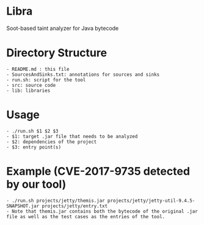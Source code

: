 # Libra
Soot-based taint analyzer for Java bytecode

# Directory Structure                                                       
	- README.md : this file
	- SourcesAndSinks.txt: annotations for sources and sinks
	- run.sh: script for the tool
	- src: source code
	- lib: libraries

# Usage
    - ./run.sh $1 $2 $3
    - $1: target .jar file that needs to be analyzed
    - $2: dependencies of the project
    - $3: entry point(s)

# Example (CVE-2017-9735 detected by our tool)
    - ./run.sh projects/jetty/themis.jar projects/jetty/jetty-util-9.4.5-SNAPSHOT.jar projects/jetty/entry.txt
    - Note that themis.jar contains both the bytecode of the original .jar file as well as the test cases as the entries of the tool.
